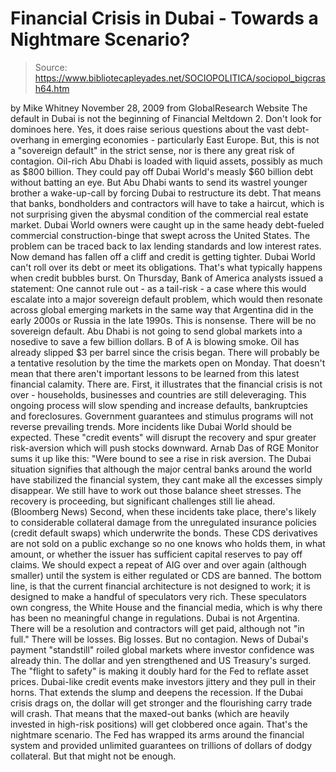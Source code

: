 # Financial Crisis in Dubai - Towards a Nightmare Scenario?

> Source: https://www.bibliotecapleyades.net/SOCIOPOLITICA/sociopol_bigcrash64.htm

by Mike Whitney
November 28, 2009
from
GlobalResearch Website
The default in Dubai is not the beginning of
Financial Meltdown 2. Don't look for dominoes here.
Yes, it does raise serious questions about the
vast debt-overhang in emerging economies - particularly East Europe. But,
this is not a "sovereign default" in the strict sense, nor is there any
great risk of contagion.
Oil-rich Abu Dhabi is loaded with liquid assets,
possibly as much as $800 billion. They could pay off Dubai World's measly
$60 billion debt without batting an eye. But Abu Dhabi wants to send its
wastrel younger brother a wake-up-call by forcing Dubai to restructure its
debt. That means that banks, bondholders and contractors will have to take a
haircut, which is not surprising given the abysmal condition of the
commercial real estate market.
Dubai World owners were caught up in the same heady debt-fueled commercial
construction-binge that swept across the United States. The problem can be
traced back to lax lending standards and low interest rates. Now demand has
fallen off a cliff and credit is getting tighter. Dubai World can't roll
over its debt or meet its obligations. That's what typically happens when
credit bubbles burst.
On Thursday, Bank of America analysts issued a statement:
One cannot rule out - as a tail-risk - a
case where this would escalate into a major sovereign default problem,
which would then resonate across global emerging markets in the same way
that Argentina did in the early 2000s or Russia in the late 1990s.
This is nonsense.
There will be no sovereign default. Abu
Dhabi is not going to send global markets into a nosedive to save a few
billion dollars. B of A is blowing smoke. Oil has already slipped $3 per
barrel since the crisis began. There will probably be a tentative resolution
by the time the markets open on Monday. That doesn't mean that there aren't
important lessons to be learned from this latest financial calamity. There
are.
First, it illustrates that the financial crisis is not over - households,
businesses and countries are still deleveraging. This ongoing process
will slow spending and increase defaults, bankruptcies and foreclosures.
Government guarantees and stimulus programs will not reverse prevailing
trends.
More incidents like Dubai World should be
expected. These "credit events" will disrupt the recovery and spur greater
risk-aversion which will push stocks downward.
Arnab Das of RGE Monitor sums it up like this:
"Were bound to see a rise in risk aversion.
The Dubai situation signifies that although the major central banks
around the world have stabilized the financial system, they cant make
all the excesses simply disappear. We still have to work out those
balance sheet stresses. The recovery is proceeding, but significant
challenges still lie ahead.
(Bloomberg News)
Second, when these incidents take place, there's
likely to considerable collateral damage from the unregulated insurance
policies (credit default swaps) which underwrite the bonds.
These
CDS derivatives are not sold on a public
exchange so no one knows who holds them, in what amount, or whether the
issuer has sufficient capital reserves to pay off claims. We should expect a
repeat of AIG over and over again (although smaller) until the system is
either regulated or CDS are banned.
The bottom line, is that the current financial
architecture is not designed to work; it is designed to make a handful of
speculators very rich. These speculators own congress, the White House and
the financial media, which is why there has been no meaningful change in
regulations.
Dubai is not Argentina. There will be a resolution and contractors will get
paid, although not "in full."
There will be losses. Big losses. But no
contagion.
News of Dubai's payment "standstill" roiled global markets where investor
confidence was already thin. The dollar and yen strengthened and US
Treasury's surged. The "flight to safety" is making it doubly hard for
the
Fed to reflate asset prices. Dubai-like credit events make
investors jittery and they pull in their horns. That extends the slump and
deepens the recession.
If the Dubai crisis drags on, the dollar will get stronger and the
flourishing carry trade will crash. That means that the maxed-out banks
(which are heavily invested in high-risk positions) will get clobbered once
again. That's the nightmare scenario.
The Fed has wrapped its arms around the financial system and provided
unlimited guarantees on trillions of dollars of dodgy collateral.
But that might not be enough.
